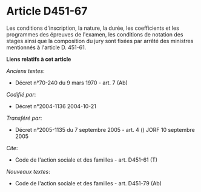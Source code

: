 # Article D451-67

Les conditions d'inscription, la nature, la durée, les coefficients et les programmes des épreuves de l'examen, les
conditions de notation des stages ainsi que la composition du jury sont fixées par arrêté des ministres mentionnés à
l'article D. 451-61.

**Liens relatifs à cet article**

_Anciens textes_:

  - Décret n°70-240 du 9 mars 1970 - art. 7 (Ab)

_Codifié par_:

  - Décret n°2004-1136 2004-10-21

_Transféré par_:

  - Décret n°2005-1135 du 7 septembre 2005 - art. 4 () JORF 10 septembre 2005

_Cite_:

  - Code de l'action sociale et des familles - art. D451-61 (T)

_Nouveaux textes_:

  - Code de l'action sociale et des familles - art. D451-79 (Ab)
